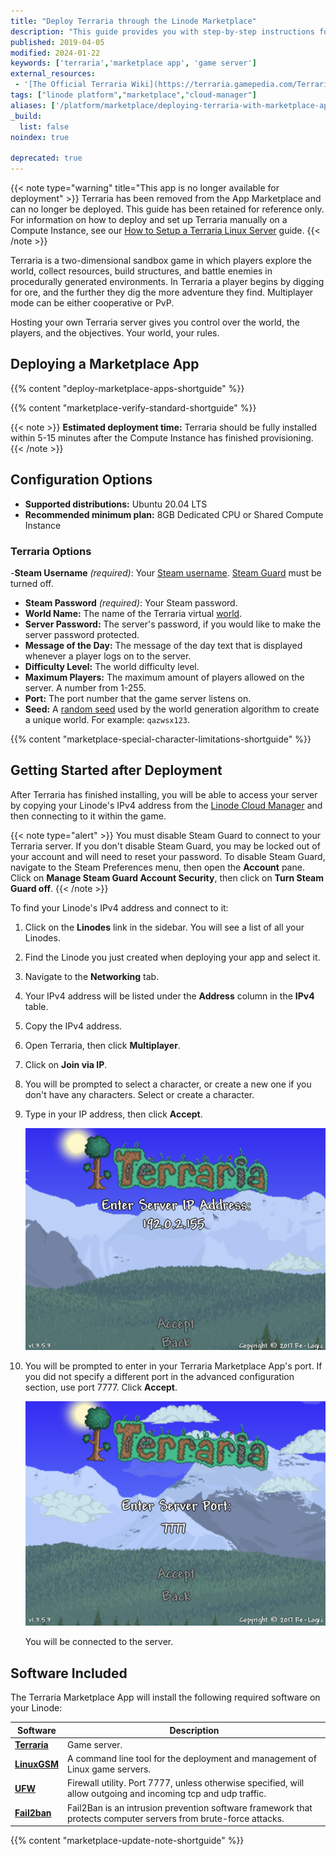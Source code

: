 ```yaml
---
title: "Deploy Terraria through the Linode Marketplace"
description: "This guide provides you with step-by-step instructions for deploying the two-dimensional sandbox survival game, Terraria, on a Linode using the One-Click Marketplace App."
published: 2019-04-05
modified: 2024-01-22
keywords: ['terraria','marketplace app', 'game server']
external_resources:
 - '[The Official Terraria Wiki](https://terraria.gamepedia.com/Terraria_Wiki)'
tags: ["linode platform","marketplace","cloud-manager"]
aliases: ['/platform/marketplace/deploying-terraria-with-marketplace-apps/', '/platform/one-click/deploying-terraria-with-one-click-apps/','/guides/deploying-terraria-with-one-click-apps/','/guides/deploying-terraria-with-marketplace-apps/','/guides/terraria-marketplace-app/']
_build:
  list: false
noindex: true

deprecated: true
---
```

{{< note type="warning" title="This app is no longer available for deployment" >}}
Terraria has been removed from the App Marketplace and can no longer be deployed. This guide has been retained for reference only. For information on how to deploy and set up Terraria manually on a Compute Instance, see our [How to Setup a Terraria Linux Server](/docs/guides/host-a-terraria-server-on-your-linode/) guide.
{{< /note >}}

Terraria is a two-dimensional sandbox game in which players explore the world, collect resources, build structures, and battle enemies in procedurally generated environments. In Terraria a player begins by digging for ore, and the further they dig the more adventure they find. Multiplayer mode can be either cooperative or PvP.

Hosting your own Terraria server gives you control over the world, the players, and the objectives. Your world, your rules.

## Deploying a Marketplace App

{{% content "deploy-marketplace-apps-shortguide" %}}

{{% content "marketplace-verify-standard-shortguide" %}}

{{< note >}}
**Estimated deployment time:** Terraria should be fully installed within 5-15 minutes after the Compute Instance has finished provisioning.
{{< /note >}}

## Configuration Options

- **Supported distributions:** Ubuntu 20.04 LTS
- **Recommended minimum plan:** 8GB Dedicated CPU or Shared Compute Instance

### Terraria Options

-**Steam Username** *(required)*: Your [Steam username](https://store.steampowered.com). [Steam Guard](https://support.steampowered.com/kb_article.php?ref=4020-ALZM-5519) must be turned off.
- **Steam Password** *(required)*: Your Steam password.
- **World Name:** The name of the Terraria virtual [world](https://terraria.gamepedia.com/World).
- **Server Password:** The server's password, if you would like to make the server password protected.
- **Message of the Day:** The message of the day text that is displayed whenever a player logs on to the server.
- **Difficulty Level:** The world difficulty level.
- **Maximum Players:** The maximum amount of players allowed on the server. A number from 1-255.
- **Port:** The port number that the game server listens on.
- **Seed:** A [random seed](https://terraria.gamepedia.com/World_Seed) used by the world generation algorithm to create a unique world. For example: `qazwsx123`.

{{% content "marketplace-special-character-limitations-shortguide" %}}

## Getting Started after Deployment

After Terraria has finished installing, you will be able to access your server by copying your Linode's IPv4 address from the [Linode Cloud Manager](https://cloud.linode.com) and then connecting to it within the game.

{{< note type="alert" >}}
You must disable Steam Guard to connect to your Terraria server. If you don't disable Steam Guard, you may be locked out of your account and will need to reset your password. To disable Steam Guard, navigate to the Steam Preferences menu, then open the **Account** pane. Click on **Manage Steam Guard Account Security**, then click on **Turn Steam Guard off**.
{{< /note >}}

To find your Linode's IPv4 address and connect to it:

1. Click on the **Linodes** link in the sidebar. You will see a list of all your Linodes.

2. Find the Linode you just created when deploying your app and select it.

3. Navigate to the **Networking** tab.

4. Your IPv4 address will be listed under the **Address** column in the **IPv4** table.

5. Copy the IPv4 address.

6. Open Terraria, then click **Multiplayer**.

7. Click on **Join via IP**.

8. You will be prompted to select a character, or create a new one if you don't have any characters. Select or create a character.

9. Type in your IP address, then click **Accept**.

    ![Enter your Linode's IP address.](terraria-marketplace-enter-ip.png)

10. You will be prompted to enter in your Terraria Marketplace App's port. If you did not specify a different port in the advanced configuration section, use port 7777. Click **Accept**.

    ![Enter the Terraria server's port](terraria-marketplace-enter-port.png)

    You will be connected to the server.

## Software Included

The Terraria Marketplace App will install the following required software on your Linode:

| **Software** | **Description** |
|--------------|-----------------|
| [**Terraria**](https://terraria.org) | Game server. |
| [**LinuxGSM**](https://linuxgsm.com) | A command line tool for the deployment and management of Linux game servers. |
| [**UFW**](https://wiki.ubuntu.com/UncomplicatedFirewall) | Firewall utility. Port 7777, unless otherwise specified, will allow outgoing and incoming tcp and udp traffic. |
| [**Fail2ban**](https://www.fail2ban.org/wiki/index.php/Main_Page) | Fail2Ban is an intrusion prevention software framework that protects computer servers from brute-force attacks. |

{{% content "marketplace-update-note-shortguide" %}}
